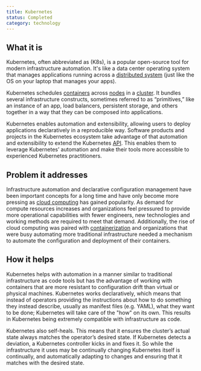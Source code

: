 ```yaml
---
title: Kubernetes
status: Completed
category: technology
---
```


## What it is
Kubernetes, often abbreviated as (K8s), is a popular open-source tool for modern infrastructure automation. It's like a data center operating system that manages applications running across a [distributed system](/distributed_systems/) (just like the OS on your laptop that manages your apps). 

Kubernetes schedules [containers](/container/) across [nodes](/nodes/) in a [cluster](/cluster/). It bundles several infrastructure constructs, sometimes referred to as “primitives,” like an instance of an app, load balancers, persistent storage, and others together in a way that they can be composed into applications. 

Kubernetes enables automation and extensibility, allowing users to deploy applications declaratively in a reproducible way. Software products and projects in the Kubernetes ecosystem take advantage of that automation and extensibility to extend the Kubernetes [API](/application_programming_interface/). This enables them to leverage Kubernetes’ automation and make their tools more accessible to experienced Kubernetes practitioners.

## Problem it addresses
Infrastructure automation and declarative configuration management have been important concepts for a long time and have only become more pressing as [cloud computing](/cloud_computing/) has gained popularity. As demand for compute resources increases and organizations feel pressured to provide more operational capabilities with fewer engineers, new technologies and working methods are required to meet that demand. Additionally, the rise of cloud computing was paired with [containerization](/containerization/) and organizations that were busy automating more traditional infrastructure needed a mechanism to automate the configuration and deployment of their containers.

## How it helps
Kubernetes helps with automation in a manner similar to traditional infrastructure as code tools but has the advantage of working with containers that are more resistant to configuration drift than virtual or physical machines.
Kubernetes works declaratively, which means that instead of operators providing the instructions about how to do something they instead describe, usually as manifest files (e.g. YAML), what they want to be done; Kubernetes will take care of the "how" on its own. This results in Kubernetes being extremely compatible with infrastructure as code.

Kubernetes also self-heals. This means that it ensures the cluster’s actual state always matches the operator’s desired state. If Kubernetes detects a deviation, a Kubernetes controller kicks in and fixes it. So while the infrastructure it uses may be continually changing Kubernetes itself is continually, and automatically adapting to changes and ensuring that it matches with the desired state.



